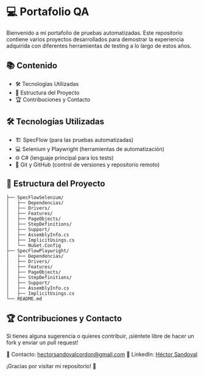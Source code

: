 # 💻 Portafolio QA

Bienvenido a mi portafolio de pruebas automatizadas. Este repositorio contiene varios proyectos desarrollados para demostrar la experiencia adquirida con diferentes herramientas de testing a lo largo de estos años.

## 📚 Contenido
- 🛠️ Tecnologías Utilizadas
- 📂 Estructura del Proyecto
- 🏆 Contribuciones y Contacto

## 🛠️ Tecnologías Utilizadas
- 🏗️ SpecFlow (para las pruebas automatizadas)
- 💻 Selenium y Playwright (herramientas de automatización)
- 🌐 C# (lenguaje principal para los tests)
- 🔗 Git y GitHub (control de versiones y repositorio remoto)

## 📂 Estructura del Proyecto
```plaintext
├── SpecFlowSelenium/
│   ├── Dependencias/
│   ├── Drivers/
│   ├── Features/
│   ├── PageObjects/
│   ├── StepDefinitions/
│   ├── Support/
│   ├── AssemblyInfo.cs
│   ├── ImplicitUsings.cs
│   └── NuGet.Config
├── SpecFlowPlaywright/
│   ├── Dependencias/
│   ├── Drivers/
│   ├── Features/
│   ├── PageObjects/
│   ├── StepDefinitions/
│   ├── Support/
│   ├── AssemblyInfo.cs
│   ├── ImplicitUsings.cs
└── README.md
```

## 🏆 Contribuciones y Contacto
Si tienes alguna sugerencia o quieres contribuir, ¡siéntete libre de hacer un fork y enviar un pull request!

📧 Contacto: hectorsandovalcordon@gmail.com 🔗 LinkedIn: [Héctor Sandoval](https://www.linkedin.com/in/hectorsandovalcordon/)

¡Gracias por visitar mi repositorio! 🚀
